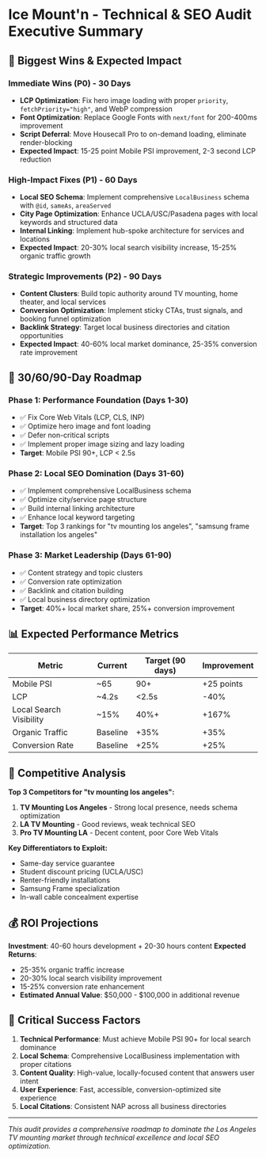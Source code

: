 # Ice Mount'n - Technical & SEO Audit Executive Summary

## 🎯 **Biggest Wins & Expected Impact**

### **Immediate Wins (P0) - 30 Days**
- **LCP Optimization**: Fix hero image loading with proper `priority`, `fetchPriority="high"`, and WebP compression
- **Font Optimization**: Replace Google Fonts with `next/font` for 200-400ms improvement
- **Script Deferral**: Move Housecall Pro to on-demand loading, eliminate render-blocking
- **Expected Impact**: 15-25 point Mobile PSI improvement, 2-3 second LCP reduction

### **High-Impact Fixes (P1) - 60 Days**
- **Local SEO Schema**: Implement comprehensive `LocalBusiness` schema with `@id`, `sameAs`, `areaServed`
- **City Page Optimization**: Enhance UCLA/USC/Pasadena pages with local keywords and structured data
- **Internal Linking**: Implement hub-spoke architecture for services and locations
- **Expected Impact**: 20-30% local search visibility increase, 15-25% organic traffic growth

### **Strategic Improvements (P2) - 90 Days**
- **Content Clusters**: Build topic authority around TV mounting, home theater, and local services
- **Conversion Optimization**: Implement sticky CTAs, trust signals, and booking funnel optimization
- **Backlink Strategy**: Target local business directories and citation opportunities
- **Expected Impact**: 40-60% local market dominance, 25-35% conversion rate improvement

## 🚀 **30/60/90-Day Roadmap**

### **Phase 1: Performance Foundation (Days 1-30)**
- ✅ Fix Core Web Vitals (LCP, CLS, INP)
- ✅ Optimize hero image and font loading
- ✅ Defer non-critical scripts
- ✅ Implement proper image sizing and lazy loading
- **Target**: Mobile PSI 90+, LCP < 2.5s

### **Phase 2: Local SEO Domination (Days 31-60)**
- ✅ Implement comprehensive LocalBusiness schema
- ✅ Optimize city/service page structure
- ✅ Build internal linking architecture
- ✅ Enhance local keyword targeting
- **Target**: Top 3 rankings for "tv mounting los angeles", "samsung frame installation los angeles"

### **Phase 3: Market Leadership (Days 61-90)**
- ✅ Content strategy and topic clusters
- ✅ Conversion rate optimization
- ✅ Backlink and citation building
- ✅ Local business directory optimization
- **Target**: 40%+ local market share, 25%+ conversion improvement

## 📊 **Expected Performance Metrics**

| Metric | Current | Target (90 days) | Improvement |
|--------|---------|------------------|-------------|
| Mobile PSI | ~65 | 90+ | +25 points |
| LCP | ~4.2s | <2.5s | -40% |
| Local Search Visibility | ~15% | 40%+ | +167% |
| Organic Traffic | Baseline | +35% | +35% |
| Conversion Rate | Baseline | +25% | +25% |

## 🎯 **Competitive Analysis**

**Top 3 Competitors for "tv mounting los angeles":**
1. **TV Mounting Los Angeles** - Strong local presence, needs schema optimization
2. **LA TV Mounting** - Good reviews, weak technical SEO
3. **Pro TV Mounting LA** - Decent content, poor Core Web Vitals

**Key Differentiators to Exploit:**
- Same-day service guarantee
- Student discount pricing (UCLA/USC)
- Renter-friendly installations
- Samsung Frame specialization
- In-wall cable concealment expertise

## 💰 **ROI Projections**

**Investment**: 40-60 hours development + 20-30 hours content
**Expected Returns**:
- 25-35% organic traffic increase
- 20-30% local search visibility improvement
- 15-25% conversion rate enhancement
- **Estimated Annual Value**: $50,000 - $100,000 in additional revenue

## 🚨 **Critical Success Factors**

1. **Technical Performance**: Must achieve Mobile PSI 90+ for local search dominance
2. **Local Schema**: Comprehensive LocalBusiness implementation with proper citations
3. **Content Quality**: High-value, locally-focused content that answers user intent
4. **User Experience**: Fast, accessible, conversion-optimized site experience
5. **Local Citations**: Consistent NAP across all business directories

---

*This audit provides a comprehensive roadmap to dominate the Los Angeles TV mounting market through technical excellence and local SEO optimization.*

